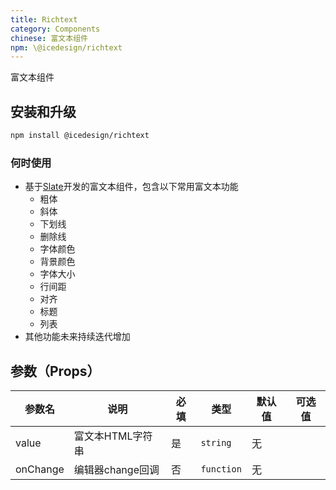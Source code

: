 ```yaml
---
title: Richtext
category: Components
chinese: 富文本组件
npm: \@icedesign/richtext
---
```


富文本组件

## 安装和升级

```bash
npm install @icedesign/richtext
```

### 何时使用

- 基于[Slate](https://github.com/ianstormtaylor/slate)开发的富文本组件，包含以下常用富文本功能
    - 粗体
    - 斜体
    - 下划线
    - 删除线
    - 字体颜色
    - 背景颜色
    - 字体大小
    - 行间距
    - 对齐
    - 标题
    - 列表
- 其他功能未来持续迭代增加

## 参数（Props）

|  参数名  |    说明    |   必填    |    类型   |  默认值  |  可选值  |
|-------|-----------|----------|---------|---------| -------- |
| value | 富文本HTML字符串 | 是 | `string` | 无 |  |
| onChange | 编辑器change回调 | 否 | `function` | 无 |  |
